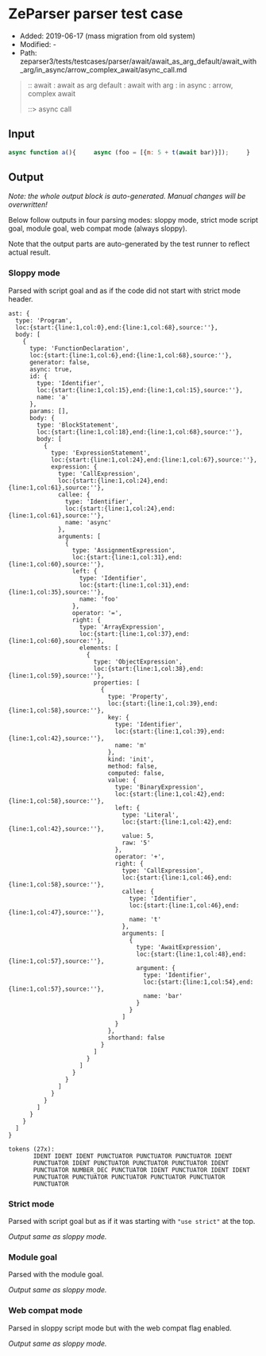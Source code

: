 # ZeParser parser test case

- Added: 2019-06-17 (mass migration from old system)
- Modified: -
- Path: zeparser3/tests/testcases/parser/await/await_as_arg_default/await_with_arg/in_async/arrow_complex_await/async_call.md

> :: await : await as arg default : await with arg : in async : arrow, complex await
>
> ::> async call

## Input

`````js
async function a(){     async (foo = [{m: 5 + t(await bar)}]);     }
`````

## Output

_Note: the whole output block is auto-generated. Manual changes will be overwritten!_

Below follow outputs in four parsing modes: sloppy mode, strict mode script goal, module goal, web compat mode (always sloppy).

Note that the output parts are auto-generated by the test runner to reflect actual result.

### Sloppy mode

Parsed with script goal and as if the code did not start with strict mode header.

`````
ast: {
  type: 'Program',
  loc:{start:{line:1,col:0},end:{line:1,col:68},source:''},
  body: [
    {
      type: 'FunctionDeclaration',
      loc:{start:{line:1,col:6},end:{line:1,col:68},source:''},
      generator: false,
      async: true,
      id: {
        type: 'Identifier',
        loc:{start:{line:1,col:15},end:{line:1,col:15},source:''},
        name: 'a'
      },
      params: [],
      body: {
        type: 'BlockStatement',
        loc:{start:{line:1,col:18},end:{line:1,col:68},source:''},
        body: [
          {
            type: 'ExpressionStatement',
            loc:{start:{line:1,col:24},end:{line:1,col:67},source:''},
            expression: {
              type: 'CallExpression',
              loc:{start:{line:1,col:24},end:{line:1,col:61},source:''},
              callee: {
                type: 'Identifier',
                loc:{start:{line:1,col:24},end:{line:1,col:61},source:''},
                name: 'async'
              },
              arguments: [
                {
                  type: 'AssignmentExpression',
                  loc:{start:{line:1,col:31},end:{line:1,col:60},source:''},
                  left: {
                    type: 'Identifier',
                    loc:{start:{line:1,col:31},end:{line:1,col:35},source:''},
                    name: 'foo'
                  },
                  operator: '=',
                  right: {
                    type: 'ArrayExpression',
                    loc:{start:{line:1,col:37},end:{line:1,col:60},source:''},
                    elements: [
                      {
                        type: 'ObjectExpression',
                        loc:{start:{line:1,col:38},end:{line:1,col:59},source:''},
                        properties: [
                          {
                            type: 'Property',
                            loc:{start:{line:1,col:39},end:{line:1,col:58},source:''},
                            key: {
                              type: 'Identifier',
                              loc:{start:{line:1,col:39},end:{line:1,col:42},source:''},
                              name: 'm'
                            },
                            kind: 'init',
                            method: false,
                            computed: false,
                            value: {
                              type: 'BinaryExpression',
                              loc:{start:{line:1,col:42},end:{line:1,col:58},source:''},
                              left: {
                                type: 'Literal',
                                loc:{start:{line:1,col:42},end:{line:1,col:42},source:''},
                                value: 5,
                                raw: '5'
                              },
                              operator: '+',
                              right: {
                                type: 'CallExpression',
                                loc:{start:{line:1,col:46},end:{line:1,col:58},source:''},
                                callee: {
                                  type: 'Identifier',
                                  loc:{start:{line:1,col:46},end:{line:1,col:47},source:''},
                                  name: 't'
                                },
                                arguments: [
                                  {
                                    type: 'AwaitExpression',
                                    loc:{start:{line:1,col:48},end:{line:1,col:57},source:''},
                                    argument: {
                                      type: 'Identifier',
                                      loc:{start:{line:1,col:54},end:{line:1,col:57},source:''},
                                      name: 'bar'
                                    }
                                  }
                                ]
                              }
                            },
                            shorthand: false
                          }
                        ]
                      }
                    ]
                  }
                }
              ]
            }
          }
        ]
      }
    }
  ]
}

tokens (27x):
       IDENT IDENT IDENT PUNCTUATOR PUNCTUATOR PUNCTUATOR IDENT
       PUNCTUATOR IDENT PUNCTUATOR PUNCTUATOR PUNCTUATOR IDENT
       PUNCTUATOR NUMBER_DEC PUNCTUATOR IDENT PUNCTUATOR IDENT IDENT
       PUNCTUATOR PUNCTUATOR PUNCTUATOR PUNCTUATOR PUNCTUATOR
       PUNCTUATOR
`````

### Strict mode

Parsed with script goal but as if it was starting with `"use strict"` at the top.

_Output same as sloppy mode._

### Module goal

Parsed with the module goal.

_Output same as sloppy mode._

### Web compat mode

Parsed in sloppy script mode but with the web compat flag enabled.

_Output same as sloppy mode._
